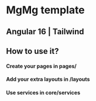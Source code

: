 # MgMg template

## Angular 16 | Tailwind 

## How to use it?

#### Create your pages in pages/
#### Add your extra layouts in /layouts
#### Use services in core/services